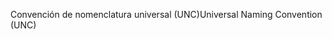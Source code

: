 <span data-ttu-id="c5c64-101">Convención de nomenclatura universal (UNC)</span><span class="sxs-lookup"><span data-stu-id="c5c64-101">Universal Naming Convention (UNC)</span></span>